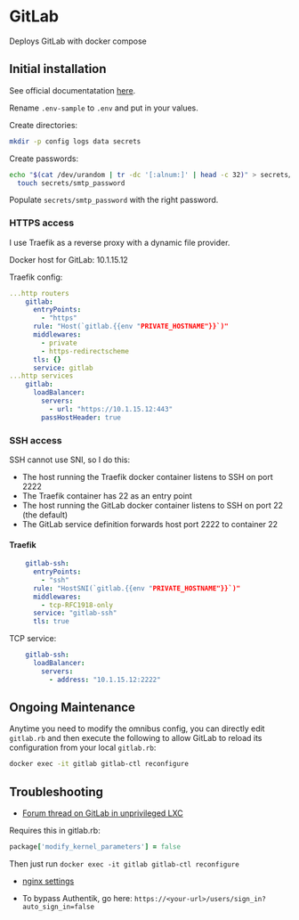# GitLab

Deploys GitLab with docker compose

## Initial installation

See official documentatation [here](https://docs.gitlab.com/ee/install/docker/installation.html).

Rename `.env-sample` to `.env` and put in your values.

Create directories:

```sh
mkdir -p config logs data secrets
```

Create passwords:

```sh
echo "$(cat /dev/urandom | tr -dc '[:alnum:]' | head -c 32)" > secrets/initial_root_password &&\
  touch secrets/smtp_password
```

Populate `secrets/smtp_password` with the right password.

### HTTPS access

I use Traefik as a reverse proxy with a dynamic file provider.

Docker host for GitLab: 10.1.15.12

Traefik config:

```yml
...http routers
    gitlab:
      entryPoints:
        - "https"
      rule: "Host(`gitlab.{{env "PRIVATE_HOSTNAME"}}`)"
      middlewares:
        - private
        - https-redirectscheme
      tls: {}
      service: gitlab  
...http services
    gitlab:
      loadBalancer:
        servers:
          - url: "https://10.1.15.12:443"
        passHostHeader: true
```

### SSH access

SSH cannot use SNI, so I do this:

- The host running the Traefik docker container listens to SSH on port 2222
- The Traefik container has 22 as an entry point
- The host running the GitLab docker container listens to SSH on port 22 (the default)
- The GitLab service definition forwards host port 2222 to container 22

#### Traefik

```yml
    gitlab-ssh:
      entryPoints:
        - "ssh"
      rule: "HostSNI(`gitlab.{{env "PRIVATE_HOSTNAME"}}`)"
      middlewares:
        - tcp-RFC1918-only
      service: "gitlab-ssh"
      tls: true
```

TCP service:

```yml
    gitlab-ssh:
      loadBalancer:
        servers:
          - address: "10.1.15.12:2222"
```

## Ongoing Maintenance

Anytime you need to modify the omnibus config, you can directly edit `gitlab.rb` and then execute the following to allow GitLab to reload its configuration from your local `gitlab.rb`:

```sh
docker exec -it gitlab gitlab-ctl reconfigure
```

## Troubleshooting

- [Forum thread on GitLab in unprivileged LXC](https://forum.proxmox.com/threads/installing-official-gitlab-linux-package-on-unprivileged-container.128810/)

Requires this in gitlab.rb:

```rb
package['modify_kernel_parameters'] = false
```

Then just run `docker exec -it gitlab gitlab-ctl reconfigure`

- [nginx settings](https://docs.gitlab.com/omnibus/settings/nginx/)

- To bypass Authentik, go here: `https://<your-url>/users/sign_in?auto_sign_in=false`
